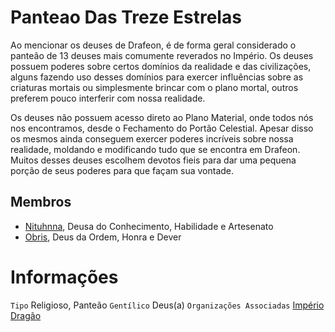 <!-- TITLE: Panteão das Treze Estrelas -->
<!-- SUBTITLE: Visão geral sobre Panteão das Treze Estrelas -->

# Panteao Das Treze Estrelas
Ao mencionar os deuses de Drafeon, é de forma geral considerado o panteão de 13 deuses mais comumente reverados no Império. Os deuses possuem poderes sobre certos domínios da realidade e das civilizações, alguns fazendo uso desses domínios para exercer influências sobre as criaturas mortais ou simplesmente brincar com o plano mortal, outros preferem pouco interferir com nossa realidade.

Os deuses não possuem acesso direto ao Plano Material, onde todos nós nos encontramos, desde o Fechamento do Portão Celestial. Apesar disso os mesmos ainda conseguem exercer poderes incríveis sobre nossa realidade, moldando e modificando tudo que se encontra em Drafeon. Muitos desses deuses escolhem devotos fieis para dar uma pequena porção de seus poderes para que façam sua vontade.

## Membros
* [Nituhnna](http://localhost/divindades/panteao-das-treze-estrelas/nituhnna#nituhnna), Deusa do Conhecimento, Habilidade e Artesenato
* [Obris](http://localhost/divindades/panteao-das-treze-estrelas/obris#obris), Deus da Ordem, Honra e Dever

# Informações
`Tipo` Religioso, Panteão
`Gentílico` Deus(a)
`Organizações Associadas` [Império Dragão](http://localhost/faccoes/imperio-dragao#imperio-dragao)